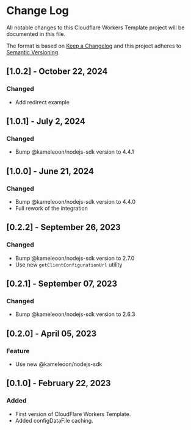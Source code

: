 # Change Log

All notable changes to this Cloudflare Workers Template project will be documented in this file.

The format is based on [Keep a Changelog](http://keepachangelog.com/)
and this project adheres to [Semantic Versioning](http://semver.org/).

## [1.0.2] - October 22, 2024

### Changed

- Add redirect example

## [1.0.1] - July 2, 2024

### Changed

- Bump @kameleoon/nodejs-sdk version to 4.4.1

## [1.0.0] - June 21, 2024

### Changed

- Bump @kameleoon/nodejs-sdk version to 4.4.0
- Full rework of the integration

## [0.2.2] - September 26, 2023

### Changed

- Bump @kameleoon/nodejs-sdk version to 2.7.0
- Use new `getClientConfigurationUrl` utility

## [0.2.1] - September 07, 2023

### Changed

- Bump @kameleoon/nodejs-sdk version to 2.6.3

## [0.2.0] - April 05, 2023

### Feature

- Use new @kameleoon/nodejs-sdk

## [0.1.0] - February 22, 2023

### Added

- First version of CloudFlare Workers Template.
- Added configDataFile caching.
